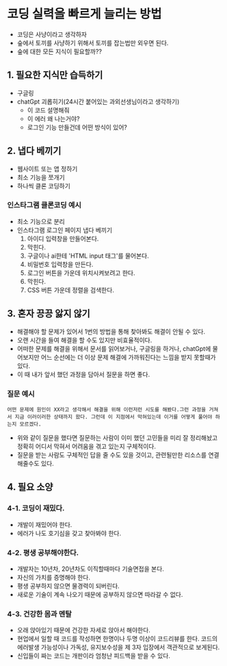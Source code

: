 # 코딩 실력을 빠르게 늘리는 방법
- 코딩은 사냥이라고 생각하자
- 숲에서 토끼를 사냥하기 위해서 토끼를 잡는법만 외우면 된다.
- 숲에 대한 모든 지식이 필요할까??

## 1. 필요한 지식만 습득하기
- 구글링
- chatGpt 괴롭히기(24시간 붙어있는 과외선생님이라고 생각하기)
  - 이 코드 설명해줘
  - 이 에러 왜 나는거야?
  - 로그인 기능 만들건데 어떤 방식이 있어?

## 2. 냅다 베끼기
- 웹사이트 또는 앱 정하기
- 최소 기능을 쪼개기
- 하나씩 클론 코딩하기

### 인스타그램 클론코딩 예시
- 최소 기능으로 분리
- 인스타그램 로그인 페이지 냅다 베끼기
    1. 아이디 입력창을 만들어본다.
    2. 막힌다.
    3. 구글이나 ai한테 'HTML input 태그'를 물어본다.
    4. 비밀번호 입력창을 만든다.
    5. 로그인 버튼을 가운데 위치시켜보려고 한다.
    6. 막힌다.
    7. CSS 버튼 가운데 정렬을 검색한다.

## 3. 혼자 끙끙 앓지 않기
- 해결해야 할 문제가 있어서 1번의 방법을 통해 찾아봐도 해결이 안될 수 있다.
- 오랜 시간을 들여 해결을 할 수도 있지만 비효율적이다.
- 어떠한 문제를 해결을 위해서 문서를 읽어보거나, 구글링을 하거나, chatGpt에 물어보지만 어느 순선에는 더 이상 문제 해결에 가까워진다는 느낌을 받지 못할때가 있다.
- 이 때 내가 앞서 했던 과정을 담아서 질문을 하면 좋다.

### 질문 예시
```
어떤 문제에 원인이 XX라고 생각해서 해결을 위해 이런저런 시도를 해봤다.그런 과정을 거쳐서 지금 이러이러한 상태까지 왔다. 그런데 이 지점에서 막혀있는데 이거를 어떻게 풀어야 하는지 모르겠다.
```
- 위와 같이 질문을 했다면 질문하는 사람이 이미 했던 고민들을 미리 잘 정리해놨고 정확히 어디서 막혀서 어려움을 겪고 있는지 구체적이다.
- 질문을 받는 사람도 구체적인 답을 줄 수도 있을 것이고, 관련될만한 리소스를 연결해줄수도 있다.

## 4. 필요 소양
### 4-1. 코딩이 재밌다.
- 개발이 재밌어야 한다.
- 에러가 나도 호기심을 갖고 찾아봐야 한다.

### 4-2. 평생 공부해야한다.
- 개발자는 10년차, 20년차도 이직할때마다 기술면접을 본다.
- 자신의 가치를 증명해야 한다.
- 평생 공부하지 않으면 물경력이 되버린다.
- 새로운 기술이 계속 나오기 때문에 공부하지 않으면 따라갈 수 없다.

### 4-3. 건강한 몸과 멘탈
- 오래 앉아있기 때문에 건강한 자세로 앉아서 해야한다.
- 현업에서 일할 때 코드를 작성하면 한명이나 두명 이상이 코드리뷰를 한다. 코드의 에러발생 가능성이나 가독성, 유지보수성을 제 3자 입장에서 객관적으로 보게된다.
- 신입들이 짜는 코드는 개판이라 엄청난 피드백을 받을 수 있다.

